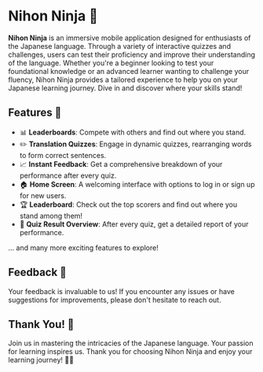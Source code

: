 # Nihon Ninja 🥷

**Nihon Ninja** is an immersive mobile application designed for enthusiasts of the Japanese language. Through a variety of interactive quizzes and challenges, users can test their proficiency and improve their understanding of the language. Whether you're a beginner looking to test your foundational knowledge or an advanced learner wanting to challenge your fluency, Nihon Ninja provides a tailored experience to help you on your Japanese learning journey. Dive in and discover where your skills stand!

## Features 🌟

- 📊 **Leaderboards**: Compete with others and find out where you stand.
- ✏️ **Translation Quizzes**: Engage in dynamic quizzes, rearranging words to form correct sentences.
- 📈 **Instant Feedback**: Get a comprehensive breakdown of your performance after every quiz.
- 🏠 **Home Screen**: A welcoming interface with options to log in or sign up for new users.
- 🏆 **Leaderboard**: Check out the top scorers and find out where you stand among them!
- 📜 **Quiz Result Overview**: After every quiz, get a detailed report of your performance.

... and many more exciting features to explore!

## Feedback 📢

Your feedback is invaluable to us! If you encounter any issues or have suggestions for improvements, please don't hesitate to reach out.

## Thank You! 🎉

Join us in mastering the intricacies of the Japanese language. Your passion for learning inspires us. Thank you for choosing Nihon Ninja and enjoy your learning journey! 💬🌸
